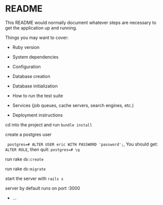# README

This README would normally document whatever steps are necessary to get the
application up and running.

Things you may want to cover:

* Ruby version

* System dependencies

* Configuration

* Database creation

* Database initialization

* How to run the test suite

* Services (job queues, cache servers, search engines, etc.)

* Deployment instructions

cd into the project and run `bundle install`

create a postgres user

`
postgres=# ALTER USER eric WITH PASSWORD 'password';`,
You should get:
`ALTER ROLE`, then quit:
`postgres=# \q`

run rake `db:create`

run rake `db:migrate`

start the server with `rails s` 

server by default runs on port :3000

* ...
